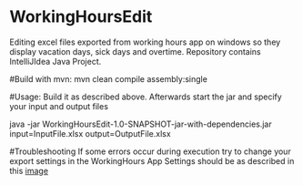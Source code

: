 # WorkingHoursEdit
Editing excel files exported from working hours app on windows so they display vacation days, sick days and overtime.
Repository contains IntelliJIdea Java Project.


#Build with mvn:
mvn clean compile assembly:single

#Usage:
Build it as described above. Afterwards start the jar and specify your input and output files

java -jar WorkingHoursEdit-1.0-SNAPSHOT-jar-with-dependencies.jar input=InputFile.xlsx output=OutputFile.xlsx

#Troubleshooting
If some errors occur during execution try to change your export settings in the WorkingHours App
Settings should be as described in this [image](WorkingHoursSettings.png)
